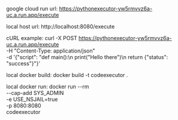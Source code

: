 google cloud run url:
https://pythonexecutor-yw5rmvvz6a-uc.a.run.app/execute

local host url:
http://localhost:8080/execute

cURL example:
curl -X POST https://pythonexecutor-yw5rmvvz6a-uc.a.run.app/execute \
-H "Content-Type: application/json" \
-d '{"script": "def main():\n    print(\"Hello there\")\n    return {\"status\": \"success\"}"}'


local docker build: 
docker build -t codeexecutor .

local docker run:
docker run --rm \
  --cap-add SYS_ADMIN \
  -e USE_NSJAIL=true \
  -p 8080:8080 \
  codeexecutor
